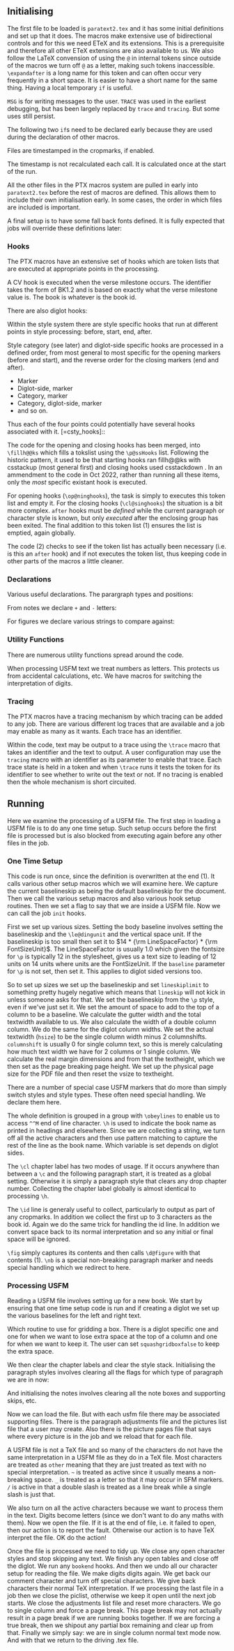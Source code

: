 [+d_setup]::

## Initialising

The first file to be loaded is `paratext2.tex` and it has some initial
definitions and set up that it does. The macros make extensive use of
bidirectional controls and for this we need ETeX and its extensions. This is a
prerequisite and therefore all other ETeX extensions are also available to us.
We also follow the LaTeX convension of using the `@` in internal tokens since
outside of the macros we turn off `@` as a letter, making such tokens
inaccessible. `\expandafter` is a long name for this token and can often occur
very frequently in a short space. It is easier to have a short name for the same
thing. Having a local temporary `if` is useful.

`MSG` is for writing messages to the user. `TRACE` was used in the earliest
debugging, but has been largely replaced by `trace` and `tracing`. But some uses
still persist.

The following two `if`s need to be declared early because they are used during
the declaration of other macros.

[=c_pt_intro]::

Files are timestamped in the cropmarks, if enabled.

The timestamp is not recalculated each call. It is calculated once at the start
of the run.

[=c_timestamp]::

All the other files in the PTX macros system are pulled in early into
`paratext2.tex` before the rest of macros are defined. This allows them to
include their own initialisation early. In some cases, the order in which files
are included is important.

[=c_imports]::

A final setup is to have some fall back fonts defined. It is fully expected that
jobs will override these definitions later:

[=c_fonts-basic]::

### Hooks

The PTX macros have an extensive set of hooks which are token lists that are
executed at appropriate points in the processing.

[=c_define-hooks]::

A CV hook is executed when the verse milestone occurs. The identifier takes the
form of BK1.2 and is based on exactly what the verse milestone value is. The
book is whatever is the book id.

[=csty_define-hooks]::

There are also diglot hooks:

[=cdig_define-hooks]::

Within the style system there are style specific hooks that run at different
points in style processing: before, start, end, after. 

[=csty_sethook]::

Style category (see later) and diglot-side specific hooks are processed in a
defined order, from most general to most specific for the opening markers (before and start),
and the reverse order for the closing markers (end and after).
* Marker
* Diglot-side, marker
* Category, marker
* Category, diglot-side, marker
* and so on.

Thus each of the four points could potentially have several hooks associated with
it. 
[=csty_hooks]::

The code for the opening and closing hooks has been merged, into
`\fillh@@ks` which fills a tokslist using the `\p@ssHooks` list.
Following the historic pattern, it used to be that starting hooks ran fillh@@ks with 
csstackup (most general first) and closing hooks used csstackdown .
In an ammendment to the code in Oct 2022, rather than running all these items,
only the *most* specific existant hook is executed.

For opening hooks (`\op@ninghooks`), the task is simply to executes this token
list and empty it. 
For the closing hooks (`\cl@singhooks`) the situation is a bit more complex. `after` 
hooks must be *defined* while the current paragraph or character style is known, 
but only *executed* after the enclosing group has been exited. 
The final addition to this token list (1) ensures the list is emptied, again globally.

The code (2) checks to see if the token list has actually been necessary (i.e. is 
this an `after` hook) and if not executes the token list, thus keeping code in 
other parts of the macros a little cleaner.

### Declarations

Various useful declarations. The parargraph types and positions:

[=cpar_strings]::

From notes we declare `+` and `-` letters:

[=cnote_declare]::

For figures we declare various strings to compare against:

[=cfig_declare]::

### Utility Functions

There are numerous utility functions spread around the code.

When processing USFM text we treat numbers as letters. This protects us from
accidental calculations, etc. We have macros for switching the interpretation of
digits.

[=csty_fndigits]::


### Tracing

The PTX macros have a tracing mechanism by which tracing can be added to any
job. There are various different log traces that are available and a job may
enable as many as it wants. Each trace has an identifier.

[=tracing-codes]::

Within the code, text may be output to a trace using the `\trace` macro that
takes an identifier and the text to output. A user configuration may use the
`tracing` macro with an identifier as its parameter to enable that trace. Each
trace state is held in a token and when `\trace` runs it tests the token for its
identifier to see whether to write out the text or not. If no tracing is enabled
then the whole mechanism is short circuited.

[=tracing]::

## Running

Here we examine the processing of a USFM file. The first step in loading a USFM
file is to do any one time setup. Such setup occurs before the first file is
processed but is also blocked from executing again before any other files in the
job.

### One Time Setup

This code is run once, since the definition is overwritten at the end (1). It
calls various other setup macros which we will examine here. We capture the
current baselineskip as being the default baselineskip for the document. Then we
call the various setup macros and also various hook setup routines. Then we set
a flag to say that we are inside a USFM file. Now we can call the job `init`
hooks.

[=csty_onetime]::

First we set up various sizes. Setting the body baseline involves setting the
baselineskip and the `\le@dingunit` and the vertical space unit. If the
baselineskip is too small then set it to $14 * {\rm LineSpaceFactor} * {\rm FontSizeUnit}$.
The LineSpaceFactor is usually 1.0 which given the fontsize for `\p` is
typically 12 in the stylesheet, gives us a text size to leading of 12 units on
14 units where units are the FontSizeUnit. If the `baseline` parameter for `\p`
is not set, then set it. This applies to diglot sided versions too.

So to set up sizes we set up the baselineskip and set `lineskiplimit` to
something pretty hugely negative which means that `lineskip` will not kick in
unless someone asks for that. We set the baselineskip from the `\p` style, even
if we've just set it. We set the amount of space to add to the top of a column
to be a baseline. We calculate the gutter width and the total textwidth
available to us. We also calculate the width of a double column column. We do
the same for the diglot column widths. We set the actual textwidth (`hsize`) to
be the single column width minus 2 columnshifts. `columnshift` is usually 0 for
single column text, so this is merely calculating how much text width we have
for 2 columns or 1 single column. We calculate the real margin dimensions and
from that the textheight, which we then set as the page breaking page height. We
set up the physical page size for the PDF file and then reset the vsize to
textheight.

[=csty_setupsizes]::

There are a number of special case USFM markers that do more than simply switch
styles and style types. These often need special handling. We declare them here.

The whole definition is grouped in a group with `\obeylines` to enable us to
access `^^M` end of line character. `\h` is used to indicate the book name as
printed in headings and elsewhere. Since we are collecting a string, we turn off
all the active characters and then use pattern matching to capture the rest of
the line as the book name. Which variable is set depends on diglot sides.

The `\cl` chapter label has two modes of usage. If it occurs anywhere than
between a `\c` and the following paragraph start, it is treated as a global
setting. Otherwise it is simply a paragraph style that clears any drop chapter
number. Collecting the chapter label globally is almost identical to processing
`\h`.

The `\id` line is generaly useful to collect, particularly to output as part of
any cropmarks. In addition we collect the first up to 3 characters as the book
id. Again we do the same trick for handling the id line. In addition we convert
space back to its normal interpretation and so any initial or final space will
be ignored.

`\fig` simply captures its contents and then calls `\d@figure` with that
contents (1). `\nb` is a special non-breaking paragraph marker and needs special
handling which we redirect to here.

[=csty_addspecialhooks]::

### Processing USFM

Reading a USFM file involves setting up for a new book. We start by ensuring
that one time setup code is run and if creating a diglot we set up the various
baselines for the left and right text.

Which routine to use for gridding a box. There is a diglot specific one and one
for when we want to lose extra space at the top of a column and one for when we
want to keep it. The user can set `squashgridboxfalse` to keep the extra space.

We then clear the chapter labels and clear the style stack. Initialising the
paragraph styles involves clearing all the flags for which type of paragraph we
are in now:

[=cpar_init]::

And initialising the notes involves clearing all the note boxes and supporting
skips, etc.

[=csty_ptxfile_intro]::

Now we can load the file. But with each usfm file there may be associated
supporting files. There is the paragraph adjustments file and the pictures list
file that a user may create. Also there is the picture pages file that says
where every picture is in the job and we reload that for each file.

A USFM file is not a TeX file and so many of the characters do not have the same
interpretation in a USFM file as they do in a TeX file. Most characters are
treated as `other` meaning that they are just treated as text with no special
interpretation. `~` is treated as active since it usually means a non-breaking
space. `_` is treated as a letter so that it may occur in SFM markers. `/` is
active in that a double slash is treated as a line break while a single slash is
just that.

[=csty_slash]::

We also turn on all the active characters because we want to process them in the
text. Digits become letters (since we don't want to do any maths with them). Now
we open the file. If it is at the end of file, i.e. it failed to open, then our
action is to report the fault. Otherwise our action is to have TeX interpret the
file. OK do the action!

[=csty_ptxfile_start]::

Once the file is processed we need to tidy up. We close any open character
styles and stop skipping any text. We finish any open tables and close off the
diglot. We run any `bookend` hooks. And then we undo all our character setup for
reading the file. We make digits digits again. We get back our comment character
and turn off special characters. We give back characters their normal TeX
interpretation. If we processing the last file in a job then we close the
piclist, otherwise we keep it open until the next job starts. We close the
adjustments list file and reset more characters. We go to single column and
force a page break. This page break may not actually result in a page break if
we are running books together. If we are forcing a true break, then we shipout
any partial box remaining and clear up from that. Finally we simply say: we are
in single column normal text mode now. And with that we return to the driving
.tex file.

[=csty_ptxfile_end]::


[-d_setup]::
